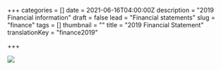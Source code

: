 +++
categories = []
date = 2021-06-16T04:00:00Z
description = "2019 Financial information"
draft = false
lead = "Financial statements"
slug = "finance"
tags = []
thumbnail = ""
title = "2019 Financial Statement"
translationKey = "finance2019"


+++

![](/img/cra-december-2019-fs-formatted-2.webp)
